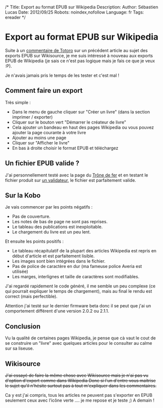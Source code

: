 /*
Title: Export au format EPUB sur Wikipedia
Description: 
Author: Sébastien Lucas
Date: 2012/09/25
Robots: noindex,nofollow
Language: fr
Tags: ereader
*/
# Export au format EPUB sur Wikipedia

Suite à un [commentaire de Totoro](https://blog.slucas.fr/blog/kobo-ereader-touch-34#comment-660824006) sur un précédent article au sujet des exports EPUB sur Wikisource, je me suis intéressé à nouveau aux exports EPUB de Wikipedia (je sais ce n'est pas logique mais je fais ce que je veux :P).

Je n'avais jamais pris le temps de les tester et c'est mal !

## Comment faire un export

Très simple : 
*	Dans le menu de gauche cliquer sur "Créer un livre" (dans la section imprimer / exporter)
*	Cliquer sur le bouton vert "Démarrer le créateur de livre"
*	Cela ajouter un bandeau en haut des pages Wikipedia ou vous pouvez ajouter la page courante à votre livre
*	Ajouter au moins une page
*	Cliquer sur "Afficher le livre"
*	En bas à droite choisir le format EPUB et téléchargez

## Un fichier EPUB valide ?

J'ai personnellement testé avec la page du [Trône de fer](http://fr.wikipedia.org/wiki/Le_Tr%C3%B4ne_de_fer) et en testant le fichier produit sur [un validateur](http://validator.idpf.org/), le fichier est parfaitement valide.

## Sur la Kobo

Je vais commencer par les points négatifs :
*	Pas de couverture.
*	Les notes de bas de page ne sont pas reprises.
*	Le tableau des publications est inexploitable.
*	Le chargement du livre est un peu lent.

Et ensuite les points positifs :
*	Le tableau récapitulatif de la plupart des articles Wikipedia est repris en début d'article  et est parfaitement lisible.
*	Les images sont bien intégrées dans le fichier.
*	Pas de police de caractère en dur (ma fameuse police Averia est utilisée)
*	Les marges, interlignes et taille de caractères sont modifiables.

J'ai regardé rapidement le code généré, il me semble un peu complexe (ce qui pourrait expliquer le temps de chargement), mais au final le rendu est correct (mais perfectible).

Attention j'ai testé sur le dernier firmware beta donc il se peut que j'ai un comportement différent d'une version 2.0.2 ou 2.1.1.

## Conclusion

Vu la qualité de certaines pages Wikipedia, je pense que cà vaut le cout de se construire un "livre" avec quelques articles pour le consulter au calme sur sa liseuse.

## Wikisource

~~J'ai essayé de faire la même chose avec Wikisource mais je n'ai pas vu d'option d'export comme dans Wikipedia Donc si l'un d'entre vous maitrise le sujet qu'il n'hésite surtout pas à tout m'expliquer dans les commentaires.~~

Ca y est j'ai compris, tous les articles ne peuvent pas s'exporter en EPUB seulement ceux avec l’icône verte .... je me repose et je teste ;) A demain !

